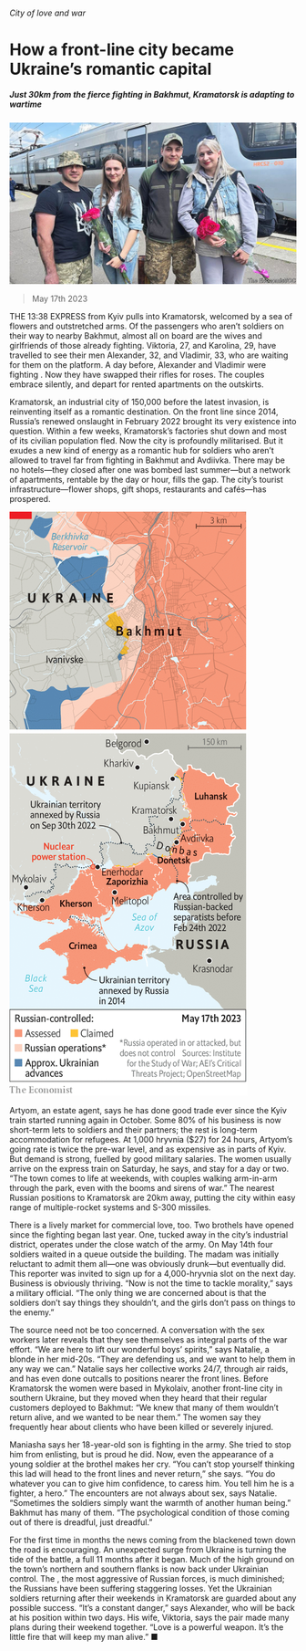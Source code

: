 ###### City of love and war

# How a front-line city became Ukraine’s romantic capital 

##### Just 30km from the fierce fighting in Bakhmut, Kramatorsk is adapting to wartime 

![image](images/20230520_EUP003.jpg) 

> May 17th 2023 


THE 13:38 EXPRESS from Kyiv pulls into Kramatorsk, welcomed by a sea of flowers and outstretched arms. Of the passengers who aren’t soldiers on their way to nearby Bakhmut, almost all on board are the wives and girlfriends of those already fighting. Viktoria, 27, and Karolina, 29, have travelled to see their men Alexander, 32, and Vladimir, 33, who are waiting for them on the platform. A day before, Alexander and Vladimir were fighting . Now they have swapped their rifles for roses. The couples embrace silently, and depart for rented apartments on the outskirts. 

Kramatorsk, an industrial city of 150,000 before the latest invasion, is reinventing itself as a romantic destination. On the front line since 2014, Russia’s renewed onslaught in February 2022 brought its very existence into question. Within a few weeks, Kramatorsk’s factories shut down and most of its civilian population fled. Now the city is profoundly militarised. But it exudes a new kind of energy as a romantic hub for soldiers who aren’t allowed to travel far from fighting in Bakhmut and Avdiivka. There may be no hotels—they closed after one was bombed last summer—but a network of apartments, rentable by the day or hour, fills the gap. The city’s tourist infrastructure—flower shops, gift shops, restaurants and cafés—has prospered. 

![image](images/20230520_EUM934.png) 


Artyom, an estate agent, says he has done good trade ever since the Kyiv train started running again in October. Some 80% of his business is now short-term lets to soldiers and their partners; the rest is long-term accommodation for refugees. At 1,000 hryvnia ($27) for 24 hours, Artyom’s going rate is twice the pre-war level, and as expensive as in parts of Kyiv. But demand is strong, fuelled by good military salaries. The women usually arrive on the express train on Saturday, he says, and stay for a day or two. “The town comes to life at weekends, with couples walking arm-in-arm through the park, even with the booms and sirens of war.” The nearest Russian positions to Kramatorsk are 20km away, putting the city within easy range of multiple-rocket systems and S-300 missiles. 

There is a lively market for commercial love, too. Two brothels have opened since the fighting began last year. One, tucked away in the city’s industrial district, operates under the close watch of the army. On May 14th four soldiers waited in a queue outside the building. The madam was initially reluctant to admit them all—one was obviously drunk—but eventually did. This reporter was invited to sign up for a 4,000-hryvnia slot on the next day. Business is obviously thriving. “Now is not the time to tackle morality,” says a military official. “The only thing we are concerned about is that the soldiers don’t say things they shouldn’t, and the girls don’t pass on things to the enemy.”

The source need not be too concerned. A conversation with the sex workers later reveals that they see themselves as integral parts of the war effort. “We are here to lift our wonderful boys’ spirits,” says Natalie, a blonde in her mid-20s. “They are defending us, and we want to help them in any way we can.” Natalie says her collective works 24/7, through air raids, and has even done outcalls to positions nearer the front lines. Before Kramatorsk the women were based in Mykolaiv, another front-line city in southern Ukraine, but they moved when they heard that their regular customers deployed to Bakhmut: “We knew that many of them wouldn’t return alive, and we wanted to be near them.” The women say they frequently hear about clients who have been killed or severely injured. 

Maniasha says her 18-year-old son is fighting in the army. She tried to stop him from enlisting, but is proud he did. Now, even the appearance of a young soldier at the brothel makes her cry. “You can’t stop yourself thinking this lad will head to the front lines and never return,” she says. “You do whatever you can to give him confidence, to caress him. You tell him he is a fighter, a hero.” The encounters are not always about sex, says Natalie. “Sometimes the soldiers simply want the warmth of another human being.” Bakhmut has  many of them. “The psychological condition of those coming out of there is dreadful, just dreadful.” 

For the first time in months the news coming from the blackened town down the road is encouraging. An unexpected surge from Ukraine is turning the tide of the battle, a full 11 months after it began. Much of the high ground on the town’s northern and southern flanks is now back under Ukrainian control. The , the most aggressive of Russian forces, is much diminished; the Russians have been suffering staggering losses. Yet the Ukrainian soldiers returning after their weekends in Kramatorsk are guarded about any possible success. “It’s a constant danger,” says Alexander, who will be back at his position within two days. His wife, Viktoria, says the pair made many plans during their weekend together. “Love is a powerful weapon. It’s the little fire that will keep my man alive.” ■


